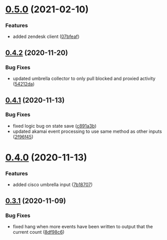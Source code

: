 # [0.5.0](https://github.com/rfizzle/log-collector/compare/v0.4.2...v0.5.0) (2021-02-10)


### Features

* added zendesk client ([07bfeaf](https://github.com/rfizzle/log-collector/commit/07bfeafb097e2ad864f0c2f27ba6624877f21a8b))



## [0.4.2](https://github.com/rfizzle/log-collector/compare/v0.4.1...v0.4.2) (2020-11-20)


### Bug Fixes

* updated umbrella collector to only pull blocked and proxied activity ([54212da](https://github.com/rfizzle/log-collector/commit/54212da60e30a9fb1bf2c451185b959f10c8683e))



## [0.4.1](https://github.com/rfizzle/log-collector/compare/v0.4.0...v0.4.1) (2020-11-13)


### Bug Fixes

* fixed logic bug on state save ([c891a3b](https://github.com/rfizzle/log-collector/commit/c891a3bd48fb8c38d579ad2dcabc02079e438a73))
* updated akamai event processing to use same method as other inputs ([2f96f45](https://github.com/rfizzle/log-collector/commit/2f96f459c67d15b0edde807fc6afa7489374c7a1))



# [0.4.0](https://github.com/rfizzle/log-collector/compare/v0.3.1...v0.4.0) (2020-11-13)


### Features

* added cisco umbrella input ([7b18707](https://github.com/rfizzle/log-collector/commit/7b187074ef5a99e7e23578bb60bbef1e9c4afe9a))



## [0.3.1](https://github.com/rfizzle/log-collector/compare/v0.3.0...v0.3.1) (2020-11-09)


### Bug Fixes

* fixed hang when more events have been written to output that the current count ([8df98c6](https://github.com/rfizzle/log-collector/commit/8df98c61aa78553550ce2407d95499d4262e9cd7))



